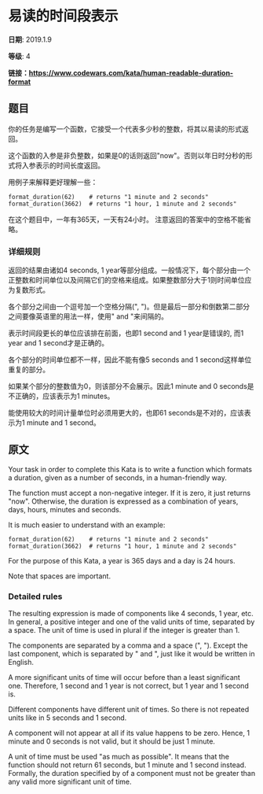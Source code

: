 # 易读的时间段表示

**日期**: 2019.1.9

**等级**: 4

**链接：https://www.codewars.com/kata/human-readable-duration-format**

## 题目

你的任务是编写一个函数，它接受一个代表多少秒的整数，将其以易读的形式返回。

这个函数的入参是非负整数，如果是0的话则返回"now"。否则以年日时分秒的形式将入参表示的时间长度返回。

用例子来解释更好理解一些：

```
format_duration(62)    # returns "1 minute and 2 seconds"
format_duration(3662)  # returns "1 hour, 1 minute and 2 seconds"
```

在这个题目中，一年有365天，一天有24小时。
注意返回的答案中的空格不能省略。

### 详细规则
返回的结果由诸如4 seconds, 1 year等部分组成。一般情况下，每个部分由一个正整数和时间单位以及间隔它们的空格来组成。如果整数部分大于1则时间单位应为复数形式。

各个部分之间由一个逗号加一个空格分隔(", ")。但是最后一部分和倒数第二部分之间要像英语里的用法一样，使用" and "来间隔的。

表示时间段更长的单位应该排在前面，也即1 second and 1 year是错误的, 而1 year and 1 second才是正确的。

各个部分的时间单位都不一样，因此不能有像5 seconds and 1 second这样单位重复的部分。

如果某个部分的整数值为0，则该部分不会展示。因此1 minute and 0 seconds是不正确的，应该表示为1 minutes。

能使用较大的时间计量单位时必须用更大的，也即61 seconds是不对的，应该表示为1 minute and 1 second。

## 原文

Your task in order to complete this Kata is to write a function which formats a duration, given as a number of seconds, in a human-friendly way.

The function must accept a non-negative integer. If it is zero, it just returns "now". Otherwise, the duration is expressed as a combination of years, days, hours, minutes and seconds.

It is much easier to understand with an example:

```
format_duration(62)    # returns "1 minute and 2 seconds"
format_duration(3662)  # returns "1 hour, 1 minute and 2 seconds"
```
For the purpose of this Kata, a year is 365 days and a day is 24 hours.

Note that spaces are important.

### Detailed rules
The resulting expression is made of components like 4 seconds, 1 year, etc. In general, a positive integer and one of the valid units of time, separated by a space. The unit of time is used in plural if the integer is greater than 1.

The components are separated by a comma and a space (", "). Except the last component, which is separated by " and ", just like it would be written in English.

A more significant units of time will occur before than a least significant one. Therefore, 1 second and 1 year is not correct, but 1 year and 1 second is.

Different components have different unit of times. So there is not repeated units like in 5 seconds and 1 second.

A component will not appear at all if its value happens to be zero. Hence, 1 minute and 0 seconds is not valid, but it should be just 1 minute.

A unit of time must be used "as much as possible". It means that the function should not return 61 seconds, but 1 minute and 1 second instead. Formally, the duration specified by of a component must not be greater than any valid more significant unit of time.
